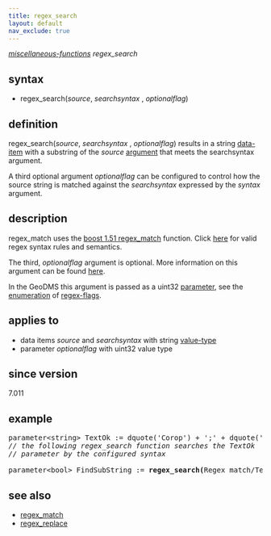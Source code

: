 ```yaml
---
title: regex_search
layout: default
nav_exclude: true
---
```

*[miscellaneous-functions](miscellaneous-functions) regex_search*

## syntax

- regex_search(*source*, *searchsyntax* , *optionalflag*)

## definition

regex_search(*source*, *searchsyntax* , *optionalflag*) results in a string [data-item](data-item) with a substring of the *source* [argument](argument) that meets the searchsyntax argument.

A third optional argument *optionalflag* can be configured to control how the source string is matched against the *searchsyntax* expressed by the *syntax* argument.

## description

regex_match uses the [boost 1.51 regex_match](https://www.boost.org/doc/libs/1_51_0/libs/regex/doc/html/boost_regex/ref/regex_match.html) function. Click
[here](https://www.boost.org/doc/libs/1_51_0/libs/regex/doc/html/boost_regex/syntax/perl_syntax.html) for valid regex syntax rules and semantics.

The third, *optionalflag* argument is optional. More information on this argument can be found [here](https://www.boost.org/doc/libs/1_51_0/libs/regex/doc/html/boost_regex/ref/match_flag_type.html).

In the GeoDMS this argument is passed as a uint32 [parameter](parameter), see the [enumeration](https://en.wikipedia.org/wiki/Enumeration) of [regex-flags](regex-flags).

## applies to

- data items *source* and *searchsyntax* with string [value-type](value-type)
- parameter *optionalflag* with uint32 value type

## since version

7.011

## example
<pre>
parameter&lt;string&gt; TextOk := dquote('Corop') + ';' + dquote('CoropLabel');
<I>// the following regex_search function searches the TextOk </I>
<I>// parameter by the configured syntax </I>

parameter&lt;bool&gt; FindSubString := <B>regex_search(</B>Regex_match/TextOk,'"[^"]*+"',0<B>)</B>; <I>result = "Corop"</I>
</pre>
## see also

- [regex_match](regex_match)
- [regex_replace](regex_replace)